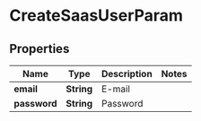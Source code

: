 

# CreateSaasUserParam


## Properties

| Name | Type | Description | Notes |
|------------ | ------------- | ------------- | -------------|
|**email** | **String** | E-mail |  |
|**password** | **String** | Password |  |



